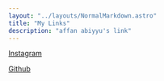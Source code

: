 ```yaml
---
layout: "../layouts/NormalMarkdown.astro"
title: "My Links"
description: "affan abiyyu's link"
---
```


[Instagram](https://www.instagram.com/affanabiyyu)

[Github](https://www.github.com/affanabiyyu)